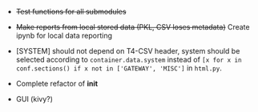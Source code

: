 - <s>Test functions for all submodules</s>

- <s>Make reports from local stored data (PKL, CSV loses metadata)</s> Create ipynb for local data reporting

- [SYSTEM] should not depend on T4-CSV header, system should be selected
according to `container.data.system` instead of
`[x for x in conf.sections() if x not in ['GATEWAY', 'MISC']` in `html.py`.

- Complete refactor of __init__

- GUI (kivy?)
